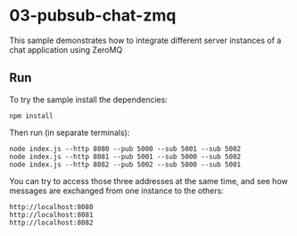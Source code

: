 # 03-pubsub-chat-zmq

This sample demonstrates how to integrate different server instances of a chat application using ZeroMQ

## Run

To try the sample install the dependencies:

```shell script
npm install
```

Then run (in separate terminals):

```shell script
node index.js --http 8080 --pub 5000 --sub 5001 --sub 5002
node index.js --http 8081 --pub 5001 --sub 5000 --sub 5002
node index.js --http 8082 --pub 5002 --sub 5000 --sub 5001
```
  
You can try to access those three addresses at the same time, and
see how messages are exchanged from one instance to the others:

```
http://localhost:8080
http://localhost:8081
http://localhost:8082
```

